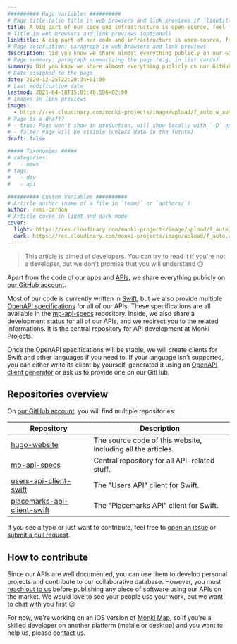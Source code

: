 ```yaml
---
########## Hugo Variables ##########
# Page title (also title in web browsers and link previews if `linktitle` is not specified)
title: A big part of our code and infrastructure is open-source, feel free to contribute!
# Title in web browsers and link previews (optional)
linktitle: A big part of our code and infrastructure is open-source, feel free to contribute! | Monki Projects Blog
# Page description: paragraph in web browsers and link previews
description: Did you know we share almost everything publicly on our GitHub account? In this article, we explain you what's happening there.
# Page summary: paragraph summarizing the page (e.g. in list cards)
summary: Did you know we share almost everything publicly on our GitHub account? In this article, we explain you what's happening there.
# Date assigned to the page
date: 2020-12-25T22:20:34+01:00
# Last modification date
lastmod: 2021-04-10T15:01:40.506+02:00
# Images in link previews
images:
  - https://res.cloudinary.com/monki-projects/image/upload/f_auto,w_auto/v1617994718/website/en/uploads/articles/our-code-is-mainly-open-source/cover-light
# Page is a draft?
# - true: Page won't show in production, will show locally with `-D` option
# - false: Page will be visible (unless date in the future)
draft: false

##### Taxonomies #####
# categories:
#   - news
# tags:
#   - dev
#   - api

########## Custom Variables ##########
# Article author (name of a file in `team/` or `authors/`)
author: remi-bardon
# Article cover in light and dark mode
cover:
  light: https://res.cloudinary.com/monki-projects/image/upload/f_auto,w_1024/v1617994718/website/en/uploads/articles/our-code-is-mainly-open-source/cover-light
  dark: https://res.cloudinary.com/monki-projects/image/upload/f_auto,w_1024/v1617994718/website/en/uploads/articles/our-code-is-mainly-open-source/cover-dark
---
```


> This article is aimed at developers. You can try to read it if you're not a developer, but we don't promise that you will understand 🙃

Apart from the code of our apps and [APIs](https://en.wikipedia.org/wiki/API), we share everything publicly on [our GitHub account](https://github.com/MonkiProjects).

Most of our code is currently written in [Swift](https://swift.org), but we also provide multiple [OpenAPI specifications](https://swagger.io/specification/) for all of our APIs. These specifications are all available in the [mp-api-specs](https://github.com/MonkiProjects/mp-api-specs) repository. Inside, we also share a development status for all of our APIs, and we redirect you to the related informations. It is the central repository for API development at Monki Projects.

Once the OpenAPI specifications will be stable, we will create clients for Swift and other languages if you need to. If your language isn't supported, you can either write its client by yourself, generated it using an [OpenAPI client generator](https://openapi-generator.tech/docs/generators#client-generators) or ask us to provide one on our GitHub.

## Repositories overview

On [our GitHub account](https://github.com/MonkiProjects), you will find multiple repositories:

| Repository | Description |
| --- | --- |
| [hugo-website](https://github.com/MonkiProjects/hugo-website) | The source code of this website, including all the articles. |
| [mp-api-specs](https://github.com/MonkiProjects/mp-api-specs) | Central repository for all API-related stuff. |
| [users-api-client-swift](https://github.com/MonkiProjects/users-api-client-swift) | The "Users API" client for Swift. |
| [placemarks-api-client-swift](https://github.com/MonkiProjects/placemarks-api-client-swift) | The "Placemarks API" client for Swift. |

If you see a typo or just want to contribute, feel free to [open an issue](https://github.com/MonkiProjects/hugo-website/issues/new) or [submit a pull request](https://docs.github.com/en/free-pro-team@latest/github/collaborating-with-issues-and-pull-requests/proposing-changes-to-your-work-with-pull-requests).

## How to contribute

Since our APIs are well documented, you can use them to develop personal projects and contribute to our collaborative database. However, you must [reach out to us](/contact) before publishing any piece of software using our APIs on the market. We would love to see your people use your work, but we want to chat with you first 😉

For now, we're working on an iOS version of [Monki Map](/apps/monki-map), so if you're a skilled developer on another platform (mobile or desktop) and you want to help us, please [contact us](/contact).
